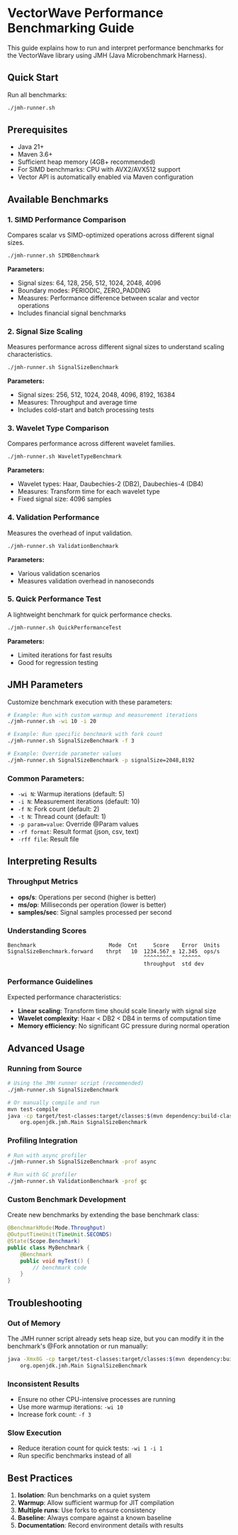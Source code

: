 # VectorWave Performance Benchmarking Guide

This guide explains how to run and interpret performance benchmarks for the VectorWave library using JMH (Java Microbenchmark Harness).

## Quick Start

Run all benchmarks:
```bash
./jmh-runner.sh
```

## Prerequisites

- Java 21+
- Maven 3.6+
- Sufficient heap memory (4GB+ recommended)
- For SIMD benchmarks: CPU with AVX2/AVX512 support
- Vector API is automatically enabled via Maven configuration

## Available Benchmarks

### 1. SIMD Performance Comparison

Compares scalar vs SIMD-optimized operations across different signal sizes.

```bash
./jmh-runner.sh SIMDBenchmark
```

**Parameters:**
- Signal sizes: 64, 128, 256, 512, 1024, 2048, 4096
- Boundary modes: PERIODIC, ZERO_PADDING
- Measures: Performance difference between scalar and vector operations
- Includes financial signal benchmarks

### 2. Signal Size Scaling

Measures performance across different signal sizes to understand scaling characteristics.

```bash
./jmh-runner.sh SignalSizeBenchmark
```

**Parameters:**
- Signal sizes: 256, 512, 1024, 2048, 4096, 8192, 16384
- Measures: Throughput and average time
- Includes cold-start and batch processing tests

### 3. Wavelet Type Comparison

Compares performance across different wavelet families.

```bash
./jmh-runner.sh WaveletTypeBenchmark
```

**Parameters:**
- Wavelet types: Haar, Daubechies-2 (DB2), Daubechies-4 (DB4)
- Measures: Transform time for each wavelet type
- Fixed signal size: 4096 samples

### 4. Validation Performance

Measures the overhead of input validation.

```bash
./jmh-runner.sh ValidationBenchmark
```

**Parameters:**
- Various validation scenarios
- Measures validation overhead in nanoseconds

### 5. Quick Performance Test

A lightweight benchmark for quick performance checks.

```bash
./jmh-runner.sh QuickPerformanceTest
```

**Parameters:**
- Limited iterations for fast results
- Good for regression testing

## JMH Parameters

Customize benchmark execution with these parameters:

```bash
# Example: Run with custom warmup and measurement iterations
./jmh-runner.sh -wi 10 -i 20

# Example: Run specific benchmark with fork count
./jmh-runner.sh SignalSizeBenchmark -f 3

# Example: Override parameter values
./jmh-runner.sh SignalSizeBenchmark -p signalSize=2048,8192
```

### Common Parameters:
- `-wi N`: Warmup iterations (default: 5)
- `-i N`: Measurement iterations (default: 10)
- `-f N`: Fork count (default: 2)
- `-t N`: Thread count (default: 1)
- `-p param=value`: Override @Param values
- `-rf format`: Result format (json, csv, text)
- `-rff file`: Result file

## Interpreting Results

### Throughput Metrics
- **ops/s**: Operations per second (higher is better)
- **ms/op**: Milliseconds per operation (lower is better)
- **samples/sec**: Signal samples processed per second

### Understanding Scores
```
Benchmark                       Mode  Cnt     Score    Error  Units
SignalSizeBenchmark.forward    thrpt   10  1234.567 ± 12.345  ops/s
                                           ^^^^^^^^^   ^^^^^^
                                           throughput  std dev
```

### Performance Guidelines

Expected performance characteristics:
- **Linear scaling**: Transform time should scale linearly with signal size
- **Wavelet complexity**: Haar < DB2 < DB4 in terms of computation time
- **Memory efficiency**: No significant GC pressure during normal operation

## Advanced Usage

### Running from Source

```bash
# Using the JMH runner script (recommended)
./jmh-runner.sh SignalSizeBenchmark

# Or manually compile and run
mvn test-compile
java -cp target/test-classes:target/classes:$(mvn dependency:build-classpath -Dmdep.outputFile=/dev/stdout -q) \
    org.openjdk.jmh.Main SignalSizeBenchmark
```

### Profiling Integration

```bash
# Run with async profiler
./jmh-runner.sh SignalSizeBenchmark -prof async

# Run with GC profiler
./jmh-runner.sh ValidationBenchmark -prof gc
```

### Custom Benchmark Development

Create new benchmarks by extending the base benchmark class:

```java
@BenchmarkMode(Mode.Throughput)
@OutputTimeUnit(TimeUnit.SECONDS)
@State(Scope.Benchmark)
public class MyBenchmark {
    @Benchmark
    public void myTest() {
        // benchmark code
    }
}
```

## Troubleshooting

### Out of Memory
The JMH runner script already sets heap size, but you can modify it in the benchmark's @Fork annotation or run manually:
```bash
java -Xmx8G -cp target/test-classes:target/classes:$(mvn dependency:build-classpath -Dmdep.outputFile=/dev/stdout -q) \
    org.openjdk.jmh.Main SignalSizeBenchmark
```

### Inconsistent Results
- Ensure no other CPU-intensive processes are running
- Use more warmup iterations: `-wi 10`
- Increase fork count: `-f 3`

### Slow Execution
- Reduce iteration count for quick tests: `-wi 1 -i 1`
- Run specific benchmarks instead of all

## Best Practices

1. **Isolation**: Run benchmarks on a quiet system
2. **Warmup**: Allow sufficient warmup for JIT compilation
3. **Multiple runs**: Use forks to ensure consistency
4. **Baseline**: Always compare against a known baseline
5. **Documentation**: Record environment details with results